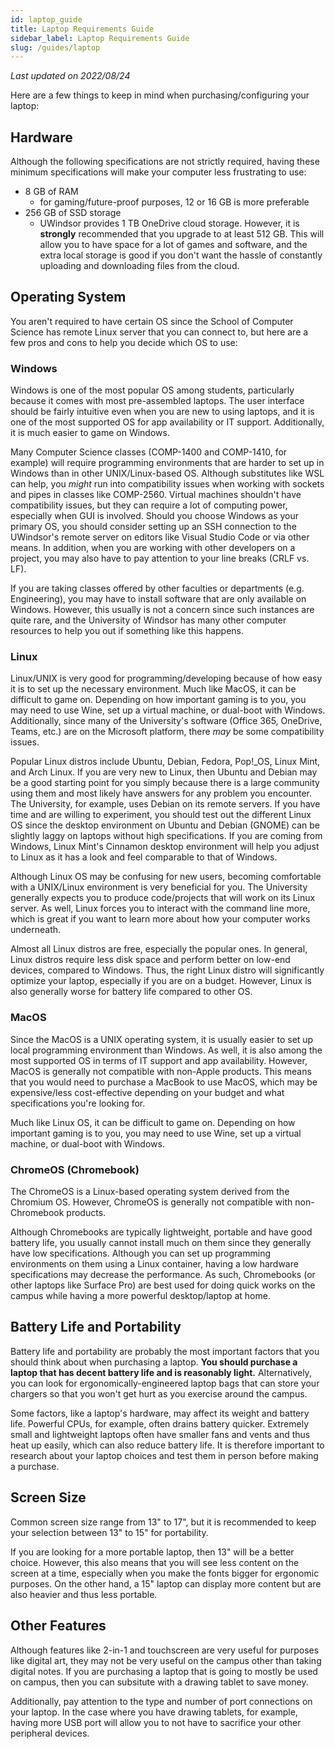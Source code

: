 ```yaml
---
id: laptop_guide
title: Laptop Requirements Guide
sidebar_label: Laptop Requirements Guide
slug: /guides/laptop
---
```


_Last updated on 2022/08/24_

Here are a few things to keep in mind when purchasing/configuring your laptop:

## Hardware

Although the following specifications are not strictly required, having these minimum specifications will make your computer less frustrating to use:

-   8 GB of RAM
    -   for gaming/future-proof purposes, 12 or 16 GB is more preferable
-   256 GB of SSD storage
    -   UWindsor provides 1 TB OneDrive cloud storage. However, it is **strongly** recommended that you upgrade to at least 512 GB. This will allow you to have space for a lot of games and software, and the extra local storage is good if you don't want the hassle of constantly uploading and downloading files from the cloud.

## Operating System

You aren't required to have certain OS since the School of Computer Science has remote Linux server that you can connect to, but here are a few pros and cons to help you decide which OS to use:

### Windows

Windows is one of the most popular OS among students, particularly because it comes with most pre-assembled laptops. The user interface should be fairly intuitive even when you are new to using laptops, and it is one of the most supported OS for app availability or IT support. Additionally, it is much easier to game on Windows.

Many Computer Science classes (COMP-1400 and COMP-1410, for example) will require programming environments that are harder to set up in Windows than in other UNIX/Linux-based OS. Although substitutes like WSL can help, you _might_ run into compatibility issues when working with sockets and pipes in classes like COMP-2560. Virtual machines shouldn't have compatibility issues, but they can require a lot of computing power, especially when GUI is involved. Should you choose Windows as your primary OS, you should consider setting up an SSH connection to the UWindsor's remote server on editors like Visual Studio Code or via other means. In addition, when you are working with other developers on a project, you may also have to pay attention to your line breaks (CRLF vs. LF).

If you are taking classes offered by other faculties or departments (e.g. Engineering), you may have to install software that are only available on Windows. However, this usually is not a concern since such instances are quite rare, and the University of Windsor has many other computer resources to help you out if something like this happens.

### Linux

Linux/UNIX is very good for programming/developing because of how easy it is to set up the necessary environment. Much like MacOS, it can be difficult to game on. Depending on how important gaming is to you, you may need to use Wine, set up a virtual machine, or dual-boot with Windows. Additionally, since many of the University's software (Office 365, OneDrive, Teams, etc.) are on the Microsoft platform, there _may_ be some compatibility issues.

Popular Linux distros include Ubuntu, Debian, Fedora, Pop!\_OS, Linux Mint, and Arch Linux. If you are very new to Linux, then Ubuntu and Debian may be a good starting point for you simply because there is a large community using them and most likely have answers for any problem you encounter. The University, for example, uses Debian on its remote servers. If you have time and are willing to experiment, you should test out the different Linux OS since the desktop environment on Ubuntu and Debian (GNOME) can be slightly laggy on laptops without high specifications. If you are coming from Windows, Linux Mint's Cinnamon desktop environment will help you adjust to Linux as it has a look and feel comparable to that of Windows.

Although Linux OS may be confusing for new users, becoming comfortable with a UNIX/Linux environment is very beneficial for you. The University generally expects you to produce code/projects that will work on its Linux server. As well, Linux forces you to interact with the command line more, which is great if you want to learn more about how your computer works underneath.

Almost all Linux distros are free, especially the popular ones. In general, Linux distros require less disk space and perform better on low-end devices, compared to Windows. Thus, the right Linux distro will significantly optimize your laptop, especially if you are on a budget. However, Linux is also generally worse for battery life compared to other OS.

### MacOS

Since the MacOS is a UNIX operating system, it is usually easier to set up local programming environment than Windows. As well, it is also among the most supported OS in terms of IT support and app availability. However, MacOS is generally not compatible with non-Apple products. This means that you would need to purchase a MacBook to use MacOS, which may be expensive/less cost-effective depending on your budget and what specifications you're looking for.

Much like Linux OS, it can be difficult to game on. Depending on how important gaming is to you, you may need to use Wine, set up a virtual machine, or dual-boot with Windows.

### ChromeOS (Chromebook)

The ChromeOS is a Linux-based operating system derived from the Chromium OS. However, ChromeOS is generally not compatible with non-Chromebook products.

Although Chromebooks are typically lightweight, portable and have good battery life, you usually cannot install much on them since they generally have low specifications. Although you can set up programming environments on them using a Linux container, having a low hardware specifications may decrease the performance. As such, Chromebooks (or other laptops like Surface Pro) are best used for doing quick works on the campus while having a more powerful desktop/laptop at home.

## Battery Life and Portability

Battery life and portability are probably the most important factors that you should think about when purchasing a laptop. **You should purchase a laptop that has decent battery life and is reasonably light.** Alternatively, you can look for ergonomically-engineered laptop bags that can store your chargers so that you won't get hurt as you exercise around the campus.

Some factors, like a laptop's hardware, may affect its weight and battery life. Powerful CPUs, for example, often drains battery quicker.
Extremely small and lightweight laptops often have smaller fans and vents and thus heat up easily, which can also reduce battery life. It is therefore important to research about your laptop choices and test them in person before making a purchase.

## Screen Size

Common screen size range from 13" to 17", but it is recommended to keep your selection between 13" to 15" for portability.

If you are looking for a more portable laptop, then 13" will be a better choice. However, this also means that you will see less content on the screen at a time, especially when you make the fonts bigger for ergonomic purposes. On the other hand, a 15" laptop can display more content but are also heavier and thus less portable.

## Other Features

Although features like 2-in-1 and touchscreen are very useful for purposes like digital art, they may not be very useful on the campus other than taking digital notes. If you are purchasing a laptop that is going to mostly be used on campus, then you can subsitute with a drawing tablet to save money.

Additionally, pay attention to the type and number of port connections on your laptop. In the case where you have drawing tablets, for example, having more USB port will allow you to not have to sacrifice your other peripheral devices.
